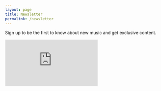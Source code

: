 ```yaml
---
layout: page
title: Newsletter
permalink: /newsletter
---
```


Sign up to be the first to know about new music and get exclusive content.

<div class="footer__email__signup">
<iframe src="https://dylanhand.substack.com/embed" style="border:1px solid #EEE; background:white;"
  frameborder="0" scrolling="no"></iframe>
</div>


